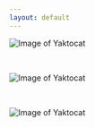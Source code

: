 ```yaml
---
layout: default
---
```


![Image of Yaktocat](https://octodex.github.com/images/yaktocat.png)

<br>

![Image of Yaktocat](https://octodex.github.com/images/yaktocat.png)

<br>

![Image of Yaktocat](https://octodex.github.com/images/yaktocat.png)

